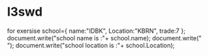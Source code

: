 # l3swd
for exersise
school={
    name:"IDBK",
    Location:"KBRN",
    trade:7
};
document.write("school name is :"+ school.name);
document.write("<br>");
document.write("school location is :"+ school.Location);
  
